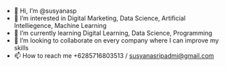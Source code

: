 - 👋 Hi, I’m @susyanasp
- 👀 I’m interested in Digital Marketing, Data Science, Artificial Intelliegence, Machine Learning
- 🌱 I’m currently learning Digital Learning, Data Science, Programming
- 💞️ I’m looking to collaborate on every company where I can improve my skills
- 📫 How to reach me +6285716803513 / susyanasripadmi@gmail.com

<!---
susyanasp/susyanasp is a ✨ special ✨ repository because its `README.md` (this file) appears on your GitHub profile.
You can click the Preview link to take a look at your changes.
--->
